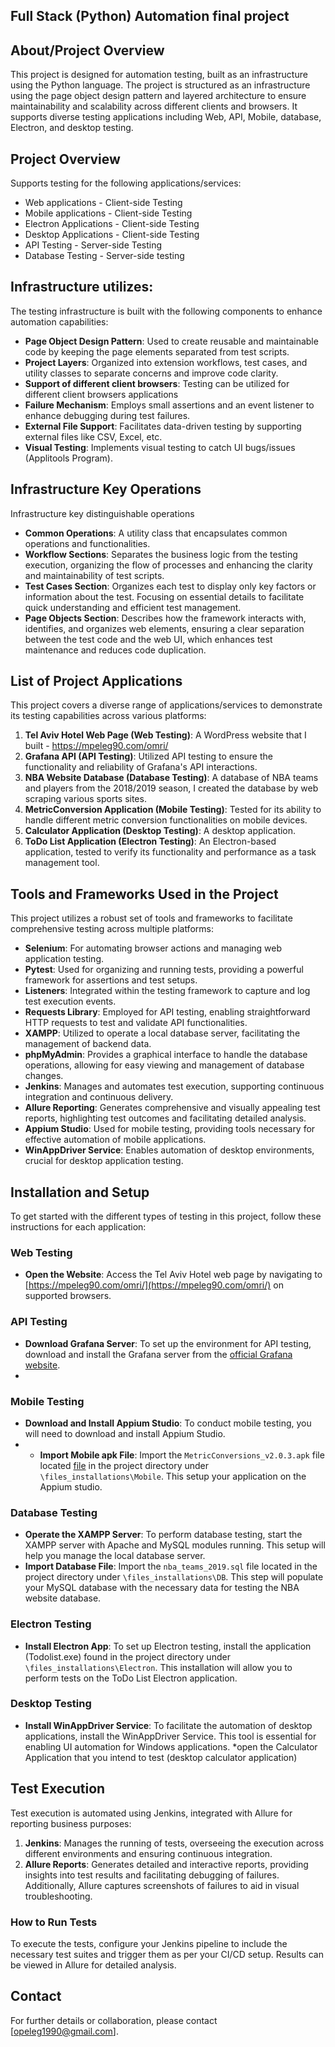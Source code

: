 

## Full Stack (Python) Automation final project

## About/Project Overview
This project is designed for automation testing, built as an infrastructure using the Python language.
The project is structured as an infrastructure using the page object design pattern and layered architecture to ensure maintainability and scalability across different clients and browsers.
It supports diverse testing applications including Web, API, Mobile, database, Electron, and desktop testing.

## Project Overview
Supports testing for the following applications/services:
- Web applications - Client-side Testing
- Mobile applications - Client-side Testing
- Electron Applications - Client-side Testing
- Desktop Applications - Client-side Testing
- API Testing - Server-side Testing
- Database Testing - Server-side testing

## Infrastructure utilizes:
The testing infrastructure is built with the following components to enhance automation capabilities:
- **Page Object Design Pattern**: Used to create reusable and maintainable code by keeping the page elements separated from test scripts.
- **Project Layers**: Organized into extension workflows, test cases, and utility classes to separate concerns and improve code clarity.
- **Support of different client browsers**: Testing can be utilized for different client browsers applications
- **Failure Mechanism**: Employs small assertions and an event listener to enhance debugging during test failures.
- **External File Support**: Facilitates data-driven testing by supporting external files like CSV, Excel, etc.
- **Visual Testing**: Implements visual testing to catch UI bugs/issues (Applitools Program).

## Infrastructure Key Operations
Infrastructure key distinguishable operations
- **Common Operations**: A utility class that encapsulates common operations and functionalities.
- **Workflow Sections**: Separates the business logic from the testing execution, organizing the flow of processes and enhancing the clarity and maintainability of test scripts.
- **Test Cases Section**: Organizes each test to display only key factors or information about the test. Focusing on essential details to facilitate quick understanding and efficient test management.
- **Page Objects Section**: Describes how the framework interacts with, identifies, and organizes web elements, ensuring a clear separation between the test code and the web UI, which enhances test maintenance and reduces code duplication.

## List of Project Applications
This project covers a diverse range of applications/services to demonstrate its testing capabilities across various platforms:

1. **Tel Aviv Hotel Web Page (Web Testing)**: A WordPress website that I built - https://mpeleg90.com/omri/
2. **Grafana API (API Testing)**: Utilized API testing to ensure the functionality and reliability of Grafana's API interactions.
3. **NBA Website Database (Database Testing)**: A database of NBA teams and players from the 2018/2019 season, I created the database by web scraping various sports sites.
4. **MetricConversion Application (Mobile Testing)**: Tested for its ability to handle different metric conversion functionalities on mobile devices.
5. **Calculator Application (Desktop Testing)**: A desktop application.
6. **ToDo List Application (Electron Testing)**: An Electron-based application, tested to verify its functionality and performance as a task management tool.

## Tools and Frameworks Used in the Project
This project utilizes a robust set of tools and frameworks to facilitate comprehensive testing across multiple platforms:

- **Selenium**: For automating browser actions and managing web application testing.
- **Pytest**: Used for organizing and running tests, providing a powerful framework for assertions and test setups.
- **Listeners**: Integrated within the testing framework to capture and log test execution events.
- **Requests Library**: Employed for API testing, enabling straightforward HTTP requests to test and validate API functionalities.
- **XAMPP**: Utilized to operate a local database server, facilitating the management of backend data.
- **phpMyAdmin**: Provides a graphical interface to handle the database operations, allowing for easy viewing and management of database changes.
- **Jenkins**: Manages and automates test execution, supporting continuous integration and continuous delivery.
- **Allure Reporting**: Generates comprehensive and visually appealing test reports, highlighting test outcomes and facilitating detailed analysis.
- **Appium Studio**: Used for mobile testing, providing tools necessary for effective automation of mobile applications.
- **WinAppDriver Service**: Enables automation of desktop environments, crucial for desktop application testing.

## Installation and Setup

To get started with the different types of testing in this project, follow these instructions for each application:

### Web Testing
- **Open the Website**: Access the Tel Aviv Hotel web page by navigating to [https://mpeleg90.com/omri/](https://mpeleg90.com/omri/) on supported browsers.

### API Testing
- **Download Grafana Server**: To set up the environment for API testing, download and install the Grafana server from the [official Grafana website](https://grafana.com/grafana/download).
- 
### Mobile Testing
- **Download and Install Appium Studio**: To conduct mobile testing, you will need to download and install Appium Studio.
- - **Import Mobile apk File**: Import the `MetricConversions_v2.0.3.apk` file located [file](./files_installations/Mobile/MetricConversions_v2.0.3.apk) in the project directory under `\files_installations\Mobile`. This setup your application on the Appium studio.

### Database Testing
- **Operate the XAMPP Server**: To perform database testing, start the XAMPP server with Apache and MySQL modules running. This setup will help you manage the local database server.
- **Import Database File**: Import the `nba_teams_2019.sql` file located in the project directory under `\files_installations\DB`. This step will populate your MySQL database with the necessary data for testing the NBA website database.

### Electron Testing
- **Install Electron App**: To set up Electron testing, install the application (Todolist.exe) found in the project directory under `\files_installations\Electron`. This installation will allow you to perform tests on the ToDo List Electron application.

### Desktop Testing
- **Install WinAppDriver Service**: To facilitate the automation of desktop applications, install the WinAppDriver Service. This tool is essential for enabling UI automation for Windows applications.
*open the Calculator Application that you intend to test (desktop calculator application)
  
## Test Execution
Test execution is automated using Jenkins, integrated with Allure for reporting business purposes:
1. **Jenkins**: Manages the running of tests, overseeing the execution across different environments and ensuring continuous integration.
2. **Allure Reports**: Generates detailed and interactive reports, providing insights into test results and facilitating debugging of failures.
 Additionally, Allure captures screenshots of failures to aid in visual troubleshooting.


### How to Run Tests
To execute the tests, configure your Jenkins pipeline to include the necessary test suites and trigger them as per your CI/CD setup. Results can be viewed in Allure for detailed analysis.


## Contact
For further details or collaboration, please contact [opeleg1990@gmail.com].
